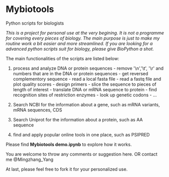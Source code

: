 # Mybiotools
Python scripts for biologists

*This is a project for personal use at the very begining. It is not a programme for covering every pieces of biology. The main purpose is just to make my routine work a bit easier and more streamlined. If you are looking for a advanced python scripts suit for biology, please give BioPython a shot.*

The main functionalities of the scripts are listed below:

  1. process and analyze DNA or protein sequences
    - remove '\n','\t', '\r' and numbers that are in the DNA or protein sequences
    - get reversed complementory sequence
    - read a local fasta file
    - read a fastq file and plot quality scores
    - design primers
    - slice the sequence to pieces of length of interest
    - translate DNA or mRNA sequence to protein
    - find recognition sites of restriction enzymes
    - look up genetic codons
    - ...

  2. Search NCBI for the information about a gene, such as mRNA variants, mRNA sequences, CDS

  3. Search Uniprot for the information about a protein, such as AA sequence

  4. find and apply popular online tools in one place, such as PSIPRED

Please find **Mybiotools demo.ipynb** to explore how it works.

You are welcome to throw any comments or suggestion here. OR contact me @Mingzhang_Yang

At last, please feel free to fork it for your personalized use. 
